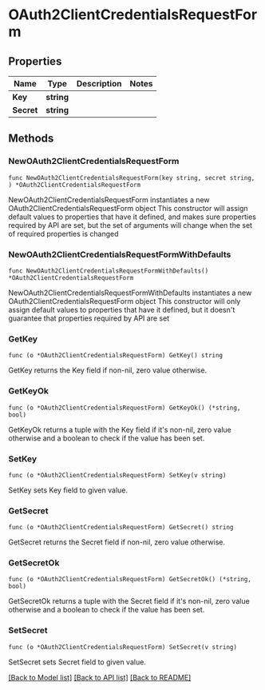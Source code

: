 # OAuth2ClientCredentialsRequestForm

## Properties

Name | Type | Description | Notes
------------ | ------------- | ------------- | -------------
**Key** | **string** |  | 
**Secret** | **string** |  | 

## Methods

### NewOAuth2ClientCredentialsRequestForm

`func NewOAuth2ClientCredentialsRequestForm(key string, secret string, ) *OAuth2ClientCredentialsRequestForm`

NewOAuth2ClientCredentialsRequestForm instantiates a new OAuth2ClientCredentialsRequestForm object
This constructor will assign default values to properties that have it defined,
and makes sure properties required by API are set, but the set of arguments
will change when the set of required properties is changed

### NewOAuth2ClientCredentialsRequestFormWithDefaults

`func NewOAuth2ClientCredentialsRequestFormWithDefaults() *OAuth2ClientCredentialsRequestForm`

NewOAuth2ClientCredentialsRequestFormWithDefaults instantiates a new OAuth2ClientCredentialsRequestForm object
This constructor will only assign default values to properties that have it defined,
but it doesn't guarantee that properties required by API are set

### GetKey

`func (o *OAuth2ClientCredentialsRequestForm) GetKey() string`

GetKey returns the Key field if non-nil, zero value otherwise.

### GetKeyOk

`func (o *OAuth2ClientCredentialsRequestForm) GetKeyOk() (*string, bool)`

GetKeyOk returns a tuple with the Key field if it's non-nil, zero value otherwise
and a boolean to check if the value has been set.

### SetKey

`func (o *OAuth2ClientCredentialsRequestForm) SetKey(v string)`

SetKey sets Key field to given value.


### GetSecret

`func (o *OAuth2ClientCredentialsRequestForm) GetSecret() string`

GetSecret returns the Secret field if non-nil, zero value otherwise.

### GetSecretOk

`func (o *OAuth2ClientCredentialsRequestForm) GetSecretOk() (*string, bool)`

GetSecretOk returns a tuple with the Secret field if it's non-nil, zero value otherwise
and a boolean to check if the value has been set.

### SetSecret

`func (o *OAuth2ClientCredentialsRequestForm) SetSecret(v string)`

SetSecret sets Secret field to given value.



[[Back to Model list]](../README.md#documentation-for-models) [[Back to API list]](../README.md#documentation-for-api-endpoints) [[Back to README]](../README.md)


